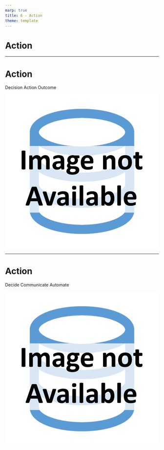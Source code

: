 ```yaml
---
marp: true
title: 6 - Action
theme: template
---
```


<!-- _class: title-only -->

# Action

---

<!-- _class: title-two-content-left-center -->

# Action

Decision
Action
Outcome

![image An icon of a person running with a stick in one hand and a sword in the other, in a minimalist style](images/placeholder.png)

---

<!-- _class: title-two-content-left-center -->

# Action

Decide
Communicate
Automate

![image An icon of a person running with a stick in one hand and a sword in the other, in a minimalist style](images/placeholder.png)


